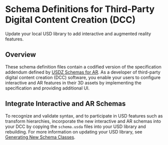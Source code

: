 # Schema Definitions for Third-Party Digital Content Creation (DCC)

Update your local USD library to add interactive and augmented reality features.

## Overview

These schema definition files contain a codified version of the specification addendum defined by [USDZ Schemas for AR][1]. As a developer of third-party digital content creation (DCC) software, you enable your users to configure interactive and AR features in their 3D assets by implementing the specification and providing additional UI. 

## Integrate Interactive and AR Schemas

To recognize and validate syntax, and to participate in USD features such as transform hierarchies, incorporate the new interactive and AR schemas into your DCC by copying the `schema.usda` files into your USD library and rebuilding. For more information on updating your USD library, see [Generating New Schema Classes][2]. 

[1]:https://developer.apple.com/documentation/arkit/usdz_schemas_for_ar
[2]:https://graphics.pixar.com/usd/docs/Generating-New-Schema-Classes.html

